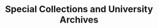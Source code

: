 ---
layout: repo
title: "Special Collections and University Archives"
id: 25737
permalink: repos/25737/
---